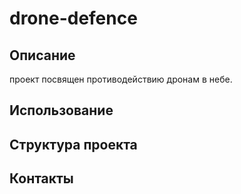 drone-defence
=

## Описание

проект посвящен противодействию дронам в небе.

## Использование

## Структура проекта

## Контакты